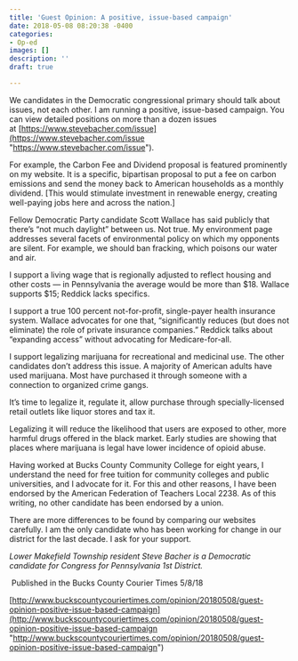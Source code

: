 ```yaml
---
title: 'Guest Opinion: A positive, issue-based campaign'
date: 2018-05-08 08:20:38 -0400
categories:
- Op-ed
images: []
description: ''
draft: true

---
```

We candidates in the Democratic congressional primary should talk about issues, not each other. I am running a positive, issue-based campaign. You can view detailed positions on more than a dozen issues at [https://www.stevebacher.com/issue](https://www.stevebacher.com/issue "https://www.stevebacher.com/issue").

For example, the Carbon Fee and Dividend proposal is featured prominently on my website. It is a specific, bipartisan proposal to put a fee on carbon emissions and send the money back to American households as a monthly dividend.  \[This would stimulate investment in renewable energy, creating well-paying jobs here and across the nation.\]

Fellow Democratic Party candidate Scott Wallace has said publicly that there’s “not much daylight” between us. Not true. My environment page addresses several facets of environmental policy on which my opponents are silent. For example, we should ban fracking, which poisons our water and air.

I support a living wage that is regionally adjusted to reflect housing and other costs — in Pennsylvania the average would be more than $18. Wallace supports $15; Reddick lacks specifics.

I support a true 100 percent not-for-profit, single-payer health insurance system. Wallace advocates for one that, “significantly reduces (but does not eliminate) the role of private insurance companies.” Reddick talks about “expanding access” without advocating for Medicare-for-all.

I support legalizing marijuana for recreational and medicinal use. The other candidates don’t address this issue. A majority of American adults have used marijuana. Most have purchased it through someone with a connection to organized crime gangs.

It’s time to legalize it, regulate it, allow purchase through specially-licensed retail outlets like liquor stores and tax it.

Legalizing it will reduce the likelihood that users are exposed to other, more harmful drugs offered in the black market. Early studies are showing that places where marijuana is legal have lower incidence of opioid abuse.

Having worked at Bucks County Community College for eight years, I understand the need for free tuition for community colleges and public universities, and I advocate for it. For this and other reasons, I have been endorsed by the American Federation of Teachers Local 2238. As of this writing, no other candidate has been endorsed by a union.

There are more differences to be found by comparing our websites carefully. I am the only candidate who has been working for change in our district for the last decade. I ask for your support.

_Lower Makefield Township resident Steve Bacher is a Democratic candidate for Congress for Pennsylvania 1st District._

 Published in the Bucks County Courier Times 5/8/18

[http://www.buckscountycouriertimes.com/opinion/20180508/guest-opinion-positive-issue-based-campaign](http://www.buckscountycouriertimes.com/opinion/20180508/guest-opinion-positive-issue-based-campaign "http://www.buckscountycouriertimes.com/opinion/20180508/guest-opinion-positive-issue-based-campaign")